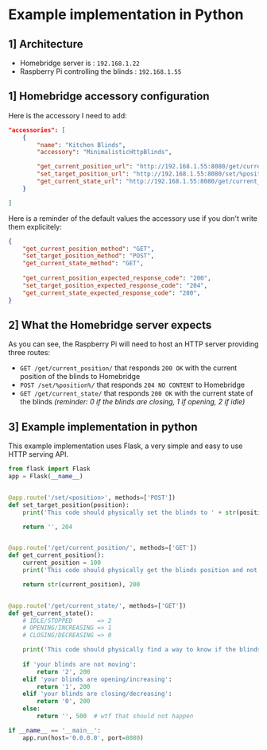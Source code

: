 # Example implementation in Python

## 1] Architecture

- Homebridge server is : `192.168.1.22`
- Raspberry Pi controlling the blinds : `192.168.1.55`

## 1] Homebridge accessory configuration

Here is the accessory I need to add:

``` json
"accessories": [
    {
        "name": "Kitchen Blinds",
        "accessory": "MinimalisticHttpBlinds",

        "get_current_position_url": "http://192.168.1.55:8080/get/current_position/",
        "set_target_position_url": "http://192.168.1.55:8080/set/%position%",
        "get_current_state_url": "http://192.168.1.55:8080/get/current_state/"
    }

]
```

Here is a reminder of the default values the accessory use if you don't write them explicitely:
```json
{
    "get_current_position_method": "GET",
    "set_target_position_method": "POST",
    "get_current_state_method": "GET",
    
    "get_current_position_expected_response_code": "200",
    "set_target_position_expected_response_code": "204",
    "get_current_state_expected_response_code": "200",
}
```

## 2] What the Homebridge server expects

As you can see, the Raspberry Pi will need to host an HTTP server providing three routes:
- `GET /get/current_position/` that responds `200 OK` with the current position of the blinds to Homebridge
- `POST /set/%position%/` that responds `204 NO CONTENT` to Homebridge
- `GET /get/current_state/` that responds `200 OK` with the current state of the blinds _(reminder: 0 if the blinds are closing, 1 if opening, 2 if idle)_

## 3] Example implementation in python

This example implementation uses Flask, a very simple and easy to use HTTP serving API. 

```python
from flask import Flask
app = Flask(__name__)


@app.route('/set/<position>', methods=['POST'])
def set_target_position(position):
    print('This code should physically set the blinds to ' + str(position) + '%')

    return '', 204


@app.route('/get/current_position/', methods=['GET'])
def get_current_position():
    current_position = 100
    print('This code should physically get the blinds position and not always using 100')

    return str(current_position), 200


@app.route('/get/current_state/', methods=['GET'])
def get_current_state():
    # IDLE/STOPPED       => 2
    # OPENING/INCREASING => 1
    # CLOSING/DECREASING => 0

    print('This code should physically find a way to know if the blinds are opening, closing or idling')
    
    if 'your blinds are not moving':
        return '2', 200
    elif 'your blinds are opening/increasing':
        return '1', 200
    elif 'your blinds are closing/decreasing':
        return '0', 200
    else:
        return '', 500  # wtf that should not happen

if __name__ == '__main__':
    app.run(host='0.0.0.0', port=8080)
```
